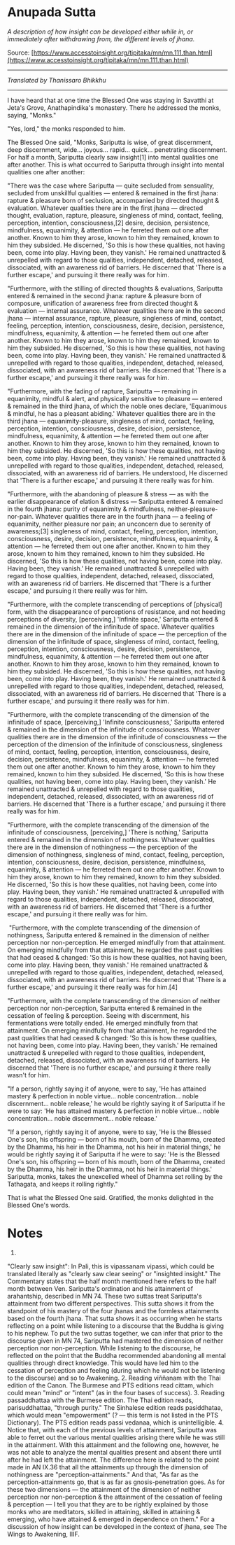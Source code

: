 # Anupada Sutta

*A description of how insight can be developed either while in, or immediately after withdrawing from, the different levels of jhana.*

Source: [https://www.accesstoinsight.org/tipitaka/mn/mn.111.than.html](https://www.accesstoinsight.org/tipitaka/mn/mn.111.than.html)

---

*Translated by Thanissaro Bhikkhu*

---

I have heard that at one time the Blessed One was staying in Savatthi at Jeta's Grove, Anathapindika's monastery. There he addressed the monks, saying, "Monks."

"Yes, lord," the monks responded to him.

The Blessed One said, "Monks, Sariputta is wise, of great discernment, deep discernment, wide... joyous... rapid... quick... penetrating discernment. For half a month, Sariputta clearly saw insight[1] into mental qualities one after another. This is what occurred to Sariputta through insight into mental qualities one after another:

"There was the case where Sariputta — quite secluded from sensuality, secluded from unskillful qualities — entered & remained in the first jhana: rapture & pleasure born of seclusion, accompanied by directed thought & evaluation. Whatever qualities there are in the first jhana — directed thought, evaluation, rapture, pleasure, singleness of mind, contact, feeling, perception, intention, consciousness,[2] desire, decision, persistence, mindfulness, equanimity, & attention — he ferreted them out one after another. Known to him they arose, known to him they remained, known to him they subsided. He discerned, 'So this is how these qualities, not having been, come into play. Having been, they vanish.' He remained unattracted & unrepelled with regard to those qualities, independent, detached, released, dissociated, with an awareness rid of barriers. He discerned that 'There is a further escape,' and pursuing it there really was for him.

"Furthermore, with the stilling of directed thoughts & evaluations, Sariputta entered & remained in the second jhana: rapture & pleasure born of composure, unification of awareness free from directed thought & evaluation — internal assurance. Whatever qualities there are in the second jhana — internal assurance, rapture, pleasure, singleness of mind, contact, feeling, perception, intention, consciousness, desire, decision, persistence, mindfulness, equanimity, & attention — he ferreted them out one after another. Known to him they arose, known to him they remained, known to him they subsided. He discerned, 'So this is how these qualities, not having been, come into play. Having been, they vanish.' He remained unattracted & unrepelled with regard to those qualities, independent, detached, released, dissociated, with an awareness rid of barriers. He discerned that 'There is a further escape,' and pursuing it there really was for him.

"Furthermore, with the fading of rapture, Sariputta — remaining in equanimity, mindful & alert, and physically sensitive to pleasure — entered & remained in the third jhana, of which the noble ones declare, 'Equanimous & mindful, he has a pleasant abiding.' Whatever qualities there are in the third jhana — equanimity-pleasure, singleness of mind, contact, feeling, perception, intention, consciousness, desire, decision, persistence, mindfulness, equanimity, & attention — he ferreted them out one after another. Known to him they arose, known to him they remained, known to him they subsided. He discerned, 'So this is how these qualities, not having been, come into play. Having been, they vanish.' He remained unattracted & unrepelled with regard to those qualities, independent, detached, released, dissociated, with an awareness rid of barriers. He understood, He discerned that 'There is a further escape,' and pursuing it there really was for him.

"Furthermore, with the abandoning of pleasure & stress — as with the earlier disappearance of elation & distress — Sariputta entered & remained in the fourth jhana: purity of equanimity & mindfulness, neither-pleasure-nor-pain. Whatever qualities there are in the fourth jhana — a feeling of equanimity, neither pleasure nor pain; an unconcern due to serenity of awareness;[3] singleness of mind, contact, feeling, perception, intention, consciousness, desire, decision, persistence, mindfulness, equanimity, & attention — he ferreted them out one after another. Known to him they arose, known to him they remained, known to him they subsided. He discerned, 'So this is how these qualities, not having been, come into play. Having been, they vanish.' He remained unattracted & unrepelled with regard to those qualities, independent, detached, released, dissociated, with an awareness rid of barriers. He discerned that 'There is a further escape,' and pursuing it there really was for him.

"Furthermore, with the complete transcending of perceptions of [physical] form, with the disappearance of perceptions of resistance, and not heeding perceptions of diversity, [perceiving,] 'Infinite space,' Sariputta entered & remained in the dimension of the infinitude of space. Whatever qualities there are in the dimension of the infinitude of space  — the perception of the dimension of the infinitude of space, singleness of mind, contact, feeling, perception, intention, consciousness, desire, decision, persistence, mindfulness, equanimity, & attention — he ferreted them out one after another. Known to him they arose, known to him they remained, known to him they subsided. He discerned, 'So this is how these qualities, not having been, come into play. Having been, they vanish.' He remained unattracted & unrepelled with regard to those qualities, independent, detached, released, dissociated, with an awareness rid of barriers. He discerned that 'There is a further escape,' and pursuing it there really was for him.

"Furthermore, with the complete transcending of the dimension of the infinitude of space, [perceiving,] 'Infinite consciousness,' Sariputta entered & remained in the dimension of the infinitude of consciousness. Whatever qualities there are in the dimension of the infinitude of consciousness  — the perception of the dimension of the infinitude of consciousness, singleness of mind, contact, feeling, perception, intention, consciousness, desire, decision, persistence, mindfulness, equanimity, & attention — he ferreted them out one after another. Known to him they arose, known to him they remained, known to him they subsided. He discerned, 'So this is how these qualities, not having been, come into play. Having been, they vanish.' He remained unattracted & unrepelled with regard to those qualities, independent, detached, released, dissociated, with an awareness rid of barriers. He discerned that 'There is a further escape,' and pursuing it there really was for him.

"Furthermore, with the complete transcending of the dimension of the infinitude of consciousness, [perceiving,] 'There is nothing,' Sariputta entered & remained in the dimension of nothingness. Whatever qualities there are in the dimension of nothingness — the perception of the dimension of nothingness, singleness of mind, contact, feeling, perception, intention, consciousness, desire, decision, persistence, mindfulness, equanimity, & attention — he ferreted them out one after another. Known to him they arose, known to him they remained, known to him they subsided. He discerned, 'So this is how these qualities, not having been, come into play. Having been, they vanish.' He remained unattracted & unrepelled with regard to those qualities, independent, detached, released, dissociated, with an awareness rid of barriers. He discerned that 'There is a further escape,' and pursuing it there really was for him.

 "Furthermore, with the complete transcending of the dimension of nothingness, Sariputta entered & remained in the dimension of neither perception nor non-perception. He emerged mindfully from that attainment. On emerging mindfully from that attainment, he regarded the past qualities that had ceased & changed: 'So this is how these qualities, not having been, come into play. Having been, they vanish.' He remained unattracted & unrepelled with regard to those qualities, independent, detached, released, dissociated, with an awareness rid of barriers. He discerned that 'There is a further escape,' and pursuing it there really was for him.[4]

"Furthermore, with the complete transcending of the dimension of neither perception nor non-perception, Sariputta entered & remained in the cessation of feeling & perception. Seeing with discernment, his fermentations were totally ended. He emerged mindfully from that attainment. On emerging mindfully from that attainment, he regarded the past qualities that had ceased & changed: 'So this is how these qualities, not having been, come into play. Having been, they vanish.' He remained unattracted & unrepelled with regard to those qualities, independent, detached, released, dissociated, with an awareness rid of barriers. He discerned that 'There is no further escape,' and pursuing it there really wasn't for him.

"If a person, rightly saying it of anyone, were to say, 'He has attained mastery & perfection in noble virtue... noble concentration... noble discernment... noble release,' he would be rightly saying it of Sariputta if he were to say: 'He has attained mastery & perfection in noble virtue... noble concentration... noble discernment... noble release.'

"If a person, rightly saying it of anyone, were to say, 'He is the Blessed One's son, his offspring — born of his mouth, born of the Dhamma, created by the Dhamma, his heir in the Dhamma, not his heir in material things,' he would be rightly saying it of Sariputta if he were to say: 'He is the Blessed One's son, his offspring — born of his mouth, born of the Dhamma, created by the Dhamma, his heir in the Dhamma, not his heir in material things.' Sariputta, monks, takes the unexcelled wheel of Dhamma set rolling by the Tathagata, and keeps it rolling rightly."

That is what the Blessed One said. Gratified, the monks delighted in the Blessed One's words.

# Notes


1.
 "Clearly saw insight": In Pali, this is vipassanam vipassi, which could be translated literally as "clearly saw clear seeing" or "insighted insight." The Commentary states that the half month mentioned here refers to the half month between Ven. Sariputta's ordination and his attainment of arahantship, described in MN 74. These two suttas treat Sariputta's attainment from two different perspectives. This sutta shows it from the standpoint of his mastery of the four jhanas and the formless attainments based on the fourth jhana. That sutta shows it as occurring when he starts reflecting on a point while listening to a discourse that the Buddha is giving to his nephew. To put the two suttas together, we can infer that prior to the discourse given in MN 74, Sariputta had mastered the dimension of neither perception nor non-perception. While listening to the discourse, he reflected on the point that the Buddha recommended abandoning all mental qualities through direct knowledge. This would have led him to the cessation of perception and feeling (during which he would not be listening to the discourse) and so to Awakening.
2.
Reading viññanam with the Thai edition of the Canon. The Burmese and PTS editions read cittam, which could mean "mind" or "intent" (as in the four bases of success).
3.
Reading passaddhattaa with the Burmese edition. The Thai edition reads, parisuddhattaa, "through purity." The Sinhalese edition reads pasiddhataa, which would mean "empowerment" (? — this term is not listed in the PTS Dictionary). The PTS edition reads passi vedanaa, which is unintelligible.
4.
Notice that, with each of the previous levels of attainment, Sariputta was able to ferret out the various mental qualities arising there while he was still in the attainment. With this attainment and the following one, however, he was not able to analyze the mental qualities present and absent there until after he had left the attainment. The difference here is related to the point made in AN IX.36 that all the attainments up through the dimension of nothingness are "perception-attainments." And that, "As far as the perception-attainments go, that is as far as gnosis-penetration goes. As for these two dimensions — the attainment of the dimension of neither perception nor non-perception & the attainment of the cessation of feeling & perception — I tell you that they are to be rightly explained by those monks who are meditators, skilled in attaining, skilled in attaining & emerging, who have attained & emerged in dependence on them."
For a discussion of how insight can be developed in the context of jhana, see The Wings to Awakening, IIIF.


